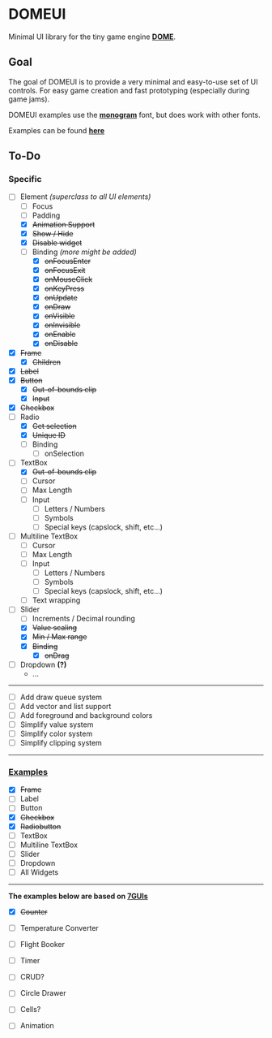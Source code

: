 # DOMEUI
Minimal UI library for the tiny game engine **[DOME](https://github.com/domeengine/dome)**.

## Goal
The goal of DOMEUI is to provide a very minimal and easy-to-use set of UI controls.
For easy game creation and fast prototyping (especially during game jams).

DOMEUI examples use the **[monogram](https://datagoblin.itch.io/monogram)** font, but does work with other fonts.

Examples can be found **[here](./examples)**

## To-Do

### Specific
- [ ] Element _(superclass to all UI elements)_
  - [ ] Focus
  - [ ] Padding
  - [x] ~~Animation Support~~
  - [x] ~~Show / Hide~~
  - [x] ~~Disable widget~~
  - [ ] Binding _(more might be added)_
    - [x] ~~onFocusEnter~~
    - [x] ~~onFocusExit~~
    - [x] ~~onMouseClick~~
    - [x] ~~onKeyPress~~
    - [x] ~~onUpdate~~
    - [x] ~~onDraw~~
    - [x] ~~onVisible~~
    - [x] ~~onInvisible~~
    - [x] ~~onEnable~~
    - [x] ~~onDisable~~
- [x] ~~Frame~~
  - [x] ~~Children~~
- [x] ~~Label~~
- [x] ~~Button~~
  - [x] ~~Out-of-bounds clip~~
  - [x] ~~Input~~
- [x] ~~Checkbox~~
- [ ] Radio
  - [x] ~~Get selection~~
  - [X] ~~Unique ID~~
  - [ ] Binding
    - [ ] onSelection
- [ ] TextBox
  - [x] ~~Out-of-bounds clip~~
  - [ ] Cursor
  - [ ] Max Length
  - [ ] Input
    - [ ] Letters / Numbers
    - [ ] Symbols
    - [ ] Special keys (capslock, shift, etc...)
- [ ] Multiline TextBox
  - [ ] Cursor
  - [ ] Max Length
  - [ ] Input
    - [ ] Letters / Numbers
    - [ ] Symbols
    - [ ] Special keys (capslock, shift, etc...)
  - [ ] Text wrapping
- [ ] Slider
  - [ ] Increments / Decimal rounding
  - [x] ~~Value scaling~~
  - [x] ~~Min / Max range~~
  - [x] ~~Binding~~
    - [x] ~~onDrag~~
- [ ] Dropdown **(?)**
  - ...

---

- [ ] Add draw queue system
- [ ] Add vector and list support
- [ ] Add foreground and background colors
- [ ] Simplify value system
- [ ] Simplify color system
- [ ] Simplify clipping system

---

### [Examples](./examples)
- [x] ~~Frame~~
- [ ] Label
- [ ] Button
- [x] ~~Checkbox~~
- [x] ~~Radiobutton~~
- [ ] TextBox
- [ ] Multiline TextBox
- [ ] Slider
- [ ] Dropdown
- [ ] All Widgets

---
__The examples below are based on [7GUIs](https://eugenkiss.github.io/7guis/tasks/)__

- [x] ~~Counter~~
- [ ] Temperature Converter
- [ ] Flight Booker
- [ ] Timer
- [ ] CRUD?
- [ ] Circle Drawer
- [ ] Cells?
- [ ] Animation

